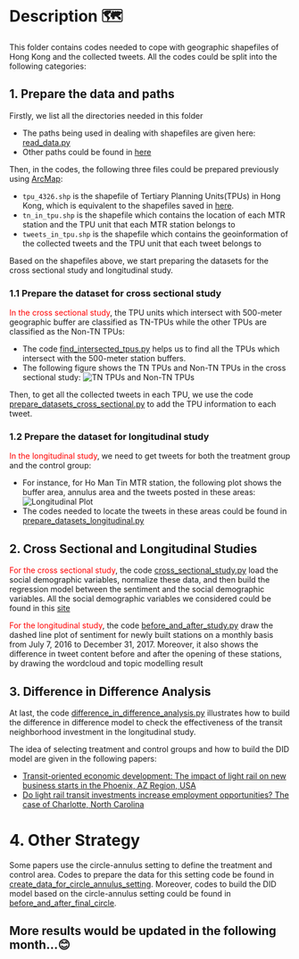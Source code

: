 # Description :world_map:

This folder contains codes needed to cope with geographic shapefiles of Hong Kong and the collected tweets. All the codes could be split into the following categories:

## 1. Prepare the data and paths

Firstly, we list all the directories needed in this folder

- The paths being used in dealing with shapefiles are given here: [read_data.py](https://github.com/bright1993ff66/Social-Media-Data-Analysis/blob/master/transit_non_transit_comparision/read_data.py)
- Other paths could be found in [here](https://github.com/bright1993ff66/Social-Media-Data-Analysis/blob/master/read_data.py)

Then, in the codes, the following three files could be prepared previously using [ArcMap](http://desktop.arcgis.com/en/arcmap/):

- ```tpu_4326.shp``` is the shapefile of Tertiary Planning Units(TPUs) in Hong Kong, which is equivalent to the shapefiles saved in [here](https://github.com/bright1993ff66/Social-Media-Data-Analysis/tree/master/Datasets/shapefiles).
- ```tn_in_tpu.shp``` is the shapefile which contains the location of each MTR station and the TPU unit that each MTR station belongs to
- ```tweets_in_tpu.shp``` is the shapefile which contains the geoinformation of the collected tweets and the TPU unit that each tweet belongs to

Based on the shapefiles above, we start preparing the datasets for the cross sectional study and longitudinal study.

### 1.1 Prepare the dataset for cross sectional study

<span style='color:red'>In the cross sectional study</span>, the TPU units which intersect with 500-meter geographic buffer are classified as TN-TPUs while the other TPUs are classified as the Non-TN TPUs:

- The code [find_intersected_tpus.py](https://github.com/bright1993ff66/Social-Media-Data-Analysis/blob/master/transit_non_transit_comparision/find_tweets_in_each_tn.py) helps us to find all the TPUs which intersect with the 500-meter station buffers. 
- The following figure shows the TN TPUs and Non-TN TPUs in the cross sectional study: ![TN TPUs and Non-TN TPUs](https://github.com/bright1993ff66/Social-Media-Data-Analysis/blob/master/Figures/tn_tpus_nontn_tpus.png)

Then, to get all the collected tweets in each TPU,  we use the code [prepare_datasets_cross_sectional.py](https://github.com/bright1993ff66/Social-Media-Data-Analysis/blob/master/transit_non_transit_comparision/prepare_datasets_cross_sectional.py) to add the TPU information to each tweet.

### 1.2 Prepare the dataset for longitudinal study

<span style='color:red'>In the longitudinal study</span>, we need to get tweets for both the treatment group and the control group:

- For instance, for Ho Man Tin MTR station, the following plot shows the buffer area, annulus area and the tweets posted in these areas: ![Longitudinal Plot](https://github.com/bright1993ff66/Social-Media-Data-Analysis/blob/master/Figures/longitudinal_study_plot.png)
- The codes needed to locate the tweets in these areas could be found in [prepare_datasets_longitudinal.py](https://github.com/bright1993ff66/Social-Media-Data-Analysis/blob/master/transit_non_transit_comparision/prepare_datasets_longitudinal.py)

## 2. Cross Sectional and Longitudinal Studies

<span style='color:red'>For the cross sectional study</span>, the code [cross_sectional_study.py](https://github.com/bright1993ff66/Social-Media-Data-Analysis/blob/master/transit_non_transit_comparision/cross_sectional_study.py) load the social demographic variables, normalize these data, and then build the regression model between the sentiment and the social demographic variables. All the social demographic variables we considered could be found in this [site](https://www.bycensus2016.gov.hk/en/bc-dp-tpu.html)

<span style='color:red'>For the longitudinal study</span>, the code [before_and_after_study.py](https://github.com/bright1993ff66/Social-Media-Data-Analysis/blob/master/transit_non_transit_comparision/before_and_after_study.py) draw the dashed line plot of sentiment for newly built stations on a monthly basis from July 7, 2016 to December 31, 2017. Moreover, it also shows the difference in tweet content before and after the opening of these stations, by drawing the wordcloud and topic modelling result

## 3. Difference in Difference Analysis

At last, the code [difference_in_difference_analysis.py](https://github.com/bright1993ff66/Social-Media-Data-Analysis/blob/master/transit_non_transit_comparision/difference_in_difference_analysis.py) illustrates how to build the difference in difference model to check the effectiveness of the transit neighborhood investment in the longitudinal study. 

The idea of selecting treatment and control groups and how to build the DID model are given in the following papers:

- [Transit-oriented economic development: The impact of light rail on new business starts in the Phoenix, AZ Region, USA](https://journals.sagepub.com/doi/full/10.1177/0042098017724119)
- [Do light rail transit investments increase employment opportunities? The case of Charlotte, North Carolina](https://rsaiconnect.onlinelibrary.wiley.com/doi/full/10.1111/rsp3.12184)

# 4. Other Strategy

Some papers use the circle-annulus setting to define the treatment and control area. Codes to prepare the data for this setting code be found in [create_data_for_circle_annulus_setting]( https://github.com/bright1993ff66/Social-Media-Data-Analysis/blob/master/transit_non_transit_comparision/create_data_for_circle_annulus_setting.py ). Moreover, codes to build the DID model based on the circle-annulus setting could be found in [before_and_after_final_circle]( https://github.com/bright1993ff66/Social-Media-Data-Analysis/blob/master/transit_non_transit_comparision/before_and_after_final_circle.py ).

## More results would be updated in the following month...:blush:

